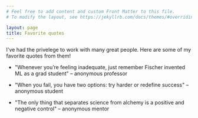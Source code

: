 ```yaml
---
# Feel free to add content and custom Front Matter to this file.
# To modify the layout, see https://jekyllrb.com/docs/themes/#overriding-theme-defaults

layout: page
title: Favorite quotes
---
```


I've had the privelege to work with many great people. Here are some of my favorite quotes from them!


* "Whenever you’re feeling inadequate, just remember Fischer invented ML as a grad student" – anonymous professor

* "When you fail, you have two options: try harder or redefine success" – anonymous student

* "The only thing that separates science from alchemy is a positive and negative control" – anonymous mentor

